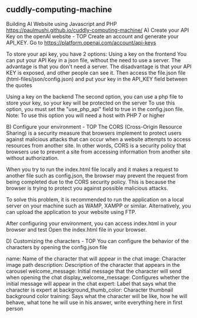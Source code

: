 ## cuddly-computing-machine
Building AI Website using Javascript and PHP
https://paulmushi.github.io/cuddly-computing-machine/
A) Create your API Key on the openAI website - TOP Create an account and generate your API_KEY. Go to https://platform.openai.com/account/api-keys

To store your api key, you have 2 options: Using a key on the frontend You can put your API Key in a json file, without the need to use a server. The advantage is that you don't need a server. The disadvantage is that your API KEY is exposed, and other people can see it. Then access the file.json file (html-files/json/config.json) and put your key in the API_KEY field between the quotes

Using a key on the backend The second option, you can use a php file to store your key, so your key will be protected on the server To use this option, you must set the "use_php_api" field to true in the config.json file. Note: To use this option you will need a host with PHP 7 or higher

B) Configure your environment - TOP The CORS (Cross-Origin Resource Sharing) is a security measure that browsers implement to protect users against malicious attacks that can occur when a website attempts to access resources from another site. In other words, CORS is a security policy that browsers use to prevent a site from accessing information from another site without authorization.

When you try to run the index.html file locally and it makes a request to another file such as config.json, the browser may prevent the request from being completed due to the CORS security policy. This is because the browser is trying to protect you against possible malicious attacks.

To solve this problem, it is recommended to run the application on a local server on your machine such as WAMP, XAMPP or similar. Alternatively, you can upload the application to your website using FTP.

After configuring your environment, you can access index.html in your browser and test Open the index.html file in your browser.

D) Customizing the characters - TOP You can configure the behavior of the characters by opening the config.json file

name: Name of the character that will appear in the chat image: Character image path description: Description of the character that appears in the carousel welcome_message: Initial message that the character will send when opening the chat display_welcome_message: Configures whether the initial message will appear in the chat expert: Label that says what the character is expert at background_thumb_color: Character thumbnail background color training: Says what the character will be like, how he will behave, what tone he will use in his answer, write everything here in first person
